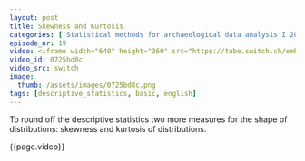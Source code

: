 ```yaml
---
layout: post
title: Skewness and Kurtosis
categories: ['Statistical methods for archaeological data analysis I 2019']
episode_nr: 19
video: <iframe width="640" height="360" src="https://tube.switch.ch/embed/0725bd8c" frameborder="0" webkitallowfullscreen mozallowfullscreen allowfullscreen></iframe>
video_id: 0725bd8c
video_src: switch
image:
  thumb: /assets/images/0725bd8c.png
tags: [descriptive_statistics, basic, english]
---
```


To round off the descriptive statistics two more measures for the shape of distributions: skewness and kurtosis of distributions.
<!--more-->
{{page.video}}
